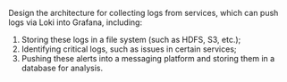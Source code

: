 Design the architecture for collecting logs from services, which can push logs via Loki into Grafana, including:

1. Storing these logs in a file system (such as HDFS, S3, etc.);
2. Identifying critical logs, such as issues in certain services;
3. Pushing these alerts into a messaging platform and storing them in a database for analysis.